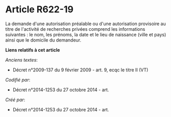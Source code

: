 # Article R622-19

La demande d'une autorisation préalable ou d'une autorisation provisoire au titre de l'activité de recherches privées
comprend les informations suivantes : le nom, les prénoms, la date et le lieu de naissance (ville et pays) ainsi que le
domicile du demandeur.

**Liens relatifs à cet article**

_Anciens textes_:

  - Décret n°2009-137 du 9 février 2009 - art. 9, ecqc le titre II (VT)

_Codifié par_:

  - Décret n°2014-1253 du 27 octobre 2014 - art.

_Créé par_:

  - Décret n°2014-1253 du 27 octobre 2014 - art.
